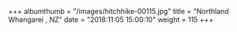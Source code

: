 +++
albumthumb = "/images/hitchhike-00115.jpg"
title = "Northland Whangarei , NZ"
date = "2018:11:05 15:00:10"
weight = 115
+++
